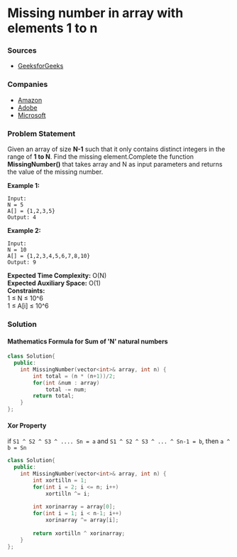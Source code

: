 # Missing number in array with elements 1 to n

### Sources

* [GeeksforGeeks](https://practice.geeksforgeeks.org/problems/missing-number-in-array1416/1#)

### Companies

* [Amazon](../../company-based-lists/amazon.md)
* [Adobe](../../company-based-lists/adobe.md)
* [Microsoft](../../company-based-lists/microsoft.md)

### Problem Statement

Given an array of size **N-1** such that it only contains distinct integers in the range of **1 to N**. Find the missing element.Complete the function **MissingNumber()** that takes array and N as input  parameters and returns the value of the missing number.

**Example 1:**

```
Input:
N = 5
A[] = {1,2,3,5}
Output: 4
```

**Example 2:**

```
Input:
N = 10
A[] = {1,2,3,4,5,6,7,8,10}
Output: 9
```

**Expected Time Complexity:** O(N)\
**Expected Auxiliary Space:** O(1)\
&#x20;**Constraints:**\
&#x20;1 ≤ N ≤ 10^6\
&#x20;1 ≤ A\[i] ≤ 10^6

### Solution

#### Mathematics Formula for Sum of 'N' natural numbers

```cpp
class Solution{
  public:
    int MissingNumber(vector<int>& array, int n) {
        int total = (n * (n+1))/2;
        for(int &num : array)
            total -= num;
        return total;
    }
};
```

#### Xor Property

if `S1 ^ S2 ^ S3 ^ .... Sn = a` and  `S1 ^ S2 ^ S3 ^ ... ^ Sn-1 = b`, then `a ^ b = Sn`

```cpp
class Solution{
  public:
    int MissingNumber(vector<int>& array, int n) {
        int xortilln = 1;
        for(int i = 2; i <= n; i++)
            xortilln ^= i;
        
        int xorinarray = array[0];
        for(int i = 1; i < n-1; i++)
            xorinarray ^= array[i];
            
        return xortilln ^ xorinarray;
    }
};
```
